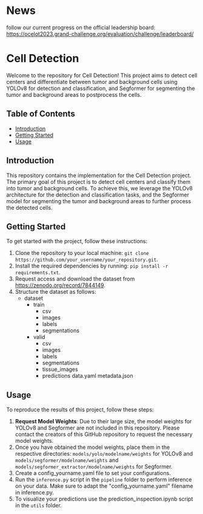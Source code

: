 # News

follow our current progress on the official leadership board: https://ocelot2023.grand-challenge.org/evaluation/challenge/leaderboard/

# Cell Detection

Welcome to the repository for Cell Detection! This project aims to detect cell centers and differentiate between tumor and background cells using YOLOv8 for detection and classification, and Segformer for segmenting the tumor and background areas to postprocess the cells.

## Table of Contents

- [Introduction](#introduction)
- [Getting Started](#getting-started)
- [Usage](#usage)

## Introduction

This repository contains the implementation for the Cell Detection project. The primary goal of this project is to detect cell centers and classify them into tumor and background cells. To achieve this, we leverage the YOLOv8 architecture for the detection and classification tasks, and the Segformer model for segmenting the tumor and background areas to further process the detected cells.

## Getting Started

To get started with the project, follow these instructions:

1. Clone the repository to your local machine: `git clone https://github.com/your_username/your_repository.git`.
2. Install the required dependencies by running: `pip install -r requirements.txt`.
3. Request access and download the dataset from https://zenodo.org/record/7844149.
4. Structure the dataset as follows:
    - dataset
        - train
            - csv
            - images
            - labels
            - segmentations
        - valid
            - csv
            - images
            - labels
            - segmentations
            - tissue_images
            - predictions
        data.yaml
        metadata.json


## Usage

To reproduce the results of this project, follow these steps:

1. **Request Model Weights**: Due to their large size, the model weights for YOLOv8 and Segformer are not included in this repository. Please contact the creators of this GitHub repository to request the necessary model weights.
2. Once you have obtained the model weights, place them in the respective directories: `models/yolo/modelname/weights` for YOLOv8 and `models/segformer/modelname/weights` and `models/segformer_extractor/modelname/weights` for Segformer.
3. Create a config_yourname.yaml file to set your configurations.
4. Run the `inference.py` script in the `pipeline` folder to perform inference on your data. Make sure to adapt the "config_yourname.yaml" filename in inference.py.
5. To visualize your predictions use the prediction_inspection.ipynb script in the `utils` folder.



